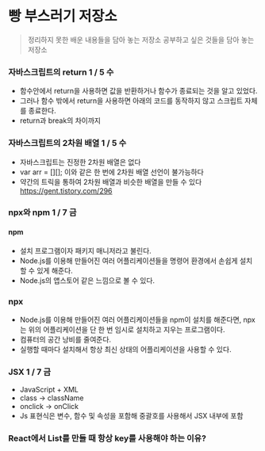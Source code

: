 # 빵 부스러기 저장소

> 정리하지 못한 배운 내용들을 담아 놓는 저장소
> 공부하고 싶은 것들을 담아 놓는 저장소

### 자바스크립트의 return 1 / 5 수

- 함수안에서 return을 사용하면 값을 반환하거나 함수가 종료되는 것을 알고 있었다.
- 그러나 함수 밖에서 return을 사용하면 아래의 코드를 동작하지 않고 스크립트 자체를 종료한다.
- return과 break의 차이까지

### 자바스크립트의 2차원 배열 1 / 5 수

- 자바스크립트는 진정한 2차원 배열은 없다
- var arr = [][]; 이와 같은 한 번에 2차원 배열 선언이 불가능하다
- 약간의 트릭을 통하여 2차원 배열과 비슷한 배열을 만들 수 있다
  https://gent.tistory.com/296

### npx와 npm 1 / 7 금

#### npm

- 설치 프로그램이자 패키지 매니저라고 불린다.
- Node.js를 이용해 만들어진 여러 어플리케이션들을 명령어 환경에서 손쉽게 설치할 수 있게 해준다.
- Node.js의 앱스토어 같은 느낌으로 볼 수 있다.

### npx

- Node.js를 이용해 만들어진 여러 어플리케이션들을 npm이 설치를 해준다면, npx는 위의 어플리케이션을 단 한 번 임시로 설치하고 지우는 프로그램이다.
- 컴퓨터의 공간 낭비를 줄여준다.
- 실행할 때마다 설치해서 항상 최신 상태의 어플리케이션을 사용할 수 있다.

### JSX 1 / 7 금

- JavaScript + XML
- class -> className
- onclick -> onClick
- Js 표현식은 변수, 함수 및 속성을 포함해 중괄호를 사용해서 JSX 내부에 포함

### React에서 List를 만들 때 항상 key를 사용해야 하는 이유?
